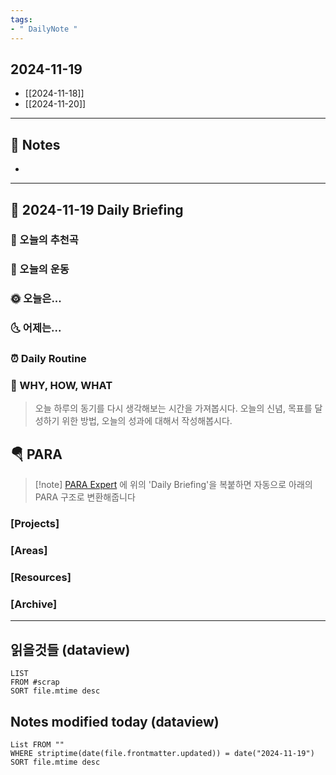 ```yaml
---
tags:
- " DailyNote "
---
```


## 2024-11-19

- [[2024-11-18]] 
- [[2024-11-20]]

---

## 📝 Notes

- 


---
## 📅 2024-11-19 Daily Briefing

### 🎵 오늘의 추천곡

### 🏃 오늘의 운동



### 🌞 오늘은...

### 🌜 어제는...

### ⏰ Daily Routine
### 🚀 WHY, HOW, WHAT

> 오늘 하루의 동기를 다시 생각해보는 시간을 가져봅시다. 오늘의 신념, 목표를 달성하기 위한 방법, 오늘의 성과에 대해서 작성해봅시다.

##  🪂 PARA

> [!note] [PARA Expert](https://chatgpt.com/g/g-46Xrh4MXk-para-expert) 에 위의 'Daily Briefing'을 복붙하면 자동으로 아래의 PARA 구조로 변환해줍니다

### [Projects]
### [Areas]
### [Resources]
### [Archive]


---

## 읽을것들 (dataview)

```dataview
LIST
FROM #scrap
SORT file.mtime desc
```

## Notes modified today (dataview)

```dataview
List FROM "" 
WHERE striptime(date(file.frontmatter.updated)) = date("2024-11-19") 
SORT file.mtime desc
```
